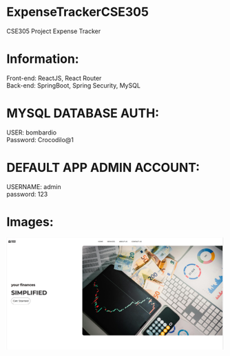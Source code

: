 # ExpenseTrackerCSE305
 CSE305 Project Expense Tracker
 
# Information:
Front-end: ReactJS, React Router
<br>
Back-end: SpringBoot, Spring Security, MySQL

# MYSQL DATABASE AUTH:
USER: bombardio
<br>
Password: Crocodilo@1
# DEFAULT APP ADMIN ACCOUNT:
USERNAME: admin
<br>
password: 123

# Images:

![Screenshot](https://github.com/fatsby/ExpenseTrackerCSE305/blob/main/readmeIMGs/Screenshot_1.png?raw=true)
